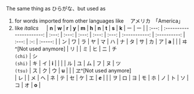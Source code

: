 The same thing as ひらがな、but used as
1. for words imported from other languages 
	like 　アメリカ　「America」
2. like *italics*
　
| **n** |          **w**           | **r** | **y** | **m** | **h** | **n** |     **t**     |    **s**     | **k** |  ー  |    ー    |
| :---: | :----------------------: | :---: | :---: | :---: | :---: | :---: | :-----------: | :----------: | :---: | :-: | :-----: |
|   ン   |            ワ             |   ラ   |   ヤ   |   マ   |   ハ   |   ナ   |       タ       |      サ       |   カ   |  ア  |  **a**  |
|       |   ヰ^[Not used anymore]   |   リ   |       |   ミ   |   ヒ   |   ニ   | チ<br>`(chi)`  | シ<br>`(shi)` |   キ   |  イ  |  **i**  |
|       |                          |   ル   |   ユ   |   ム   |   フ   |   ヌ   | ツ <br>`(tsu)` |      ス       |   ク   |  ウ  |  **u**  |
|       | ヱ^[Not used anymore]<br> |   レ   |       |   メ   |   ヘ   |   ネ   |       テ       |      セ       |   ケ   |  エ  | ***e*** |
|       |            ヲ             |   ロ   |   ヨ   |   モ   |   ホ   |   ノ   |       ト       |      ソ       |   コ   |  オ  |  **o**  |
